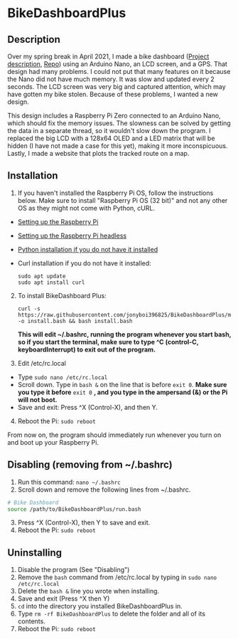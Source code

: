 # BikeDashboardPlus

## Description

Over my spring break in April 2021, I made a bike dashboard ([Project description](https://create.arduino.cc/projecthub/jonathanhliu21/a-dashboard-for-a-bike-unfinished-6dc0cb), [Repo](https://github.com/jonyboi396825/BikeDashboard)) using an Arduino Nano, an LCD screen, and a GPS. That design had many problems. I could not put that many features on it because the Nano did not have much memory. It was slow and updated every 2 seconds. The LCD screen was very big and captured attention, which may have gotten my bike stolen. Because of these problems, I wanted a new design.

This design includes a Raspberry Pi Zero connected to an Arduino Nano, which should fix the memory issues. The slowness can be solved by getting the data in a separate thread, so it wouldn't slow down the program. I replaced the big LCD with a 128x64 OLED and a LED matrix that will be hidden (I have not made a case for this yet), making it more inconspicuous. Lastly, I made a website that plots the tracked route on a map.

## Installation
1. If you haven't installed the Raspberry Pi OS, follow the instructions below. Make sure to install "Raspberry Pi OS (32 bit)" and not any other OS as they might not come with Python, cURL.
- [Setting up the Raspberry Pi](https://projects.raspberrypi.org/en/projects/raspberry-pi-setting-up)
- [Setting up the Raspberry Pi headless](https://www.raspberrypi.org/documentation/configuration/wireless/headless.md)

- [Python installation if you do not have it installed](https://projects.raspberrypi.org/en/projects/generic-python-install-python3)

- Curl installation if you do not have it installed:
  ```
  sudo apt update
  sudo apt install curl
  ```

2. To install BikeDashboard Plus: 
    ```
    curl -s https://raw.githubusercontent.com/jonyboi396825/BikeDashboardPlus/master/install.bash -o install.bash && bash install.bash 
    ```

    **This will edit ~/.bashrc, running the program whenever you start bash, so if you start the terminal, make sure to type ^C (control-C, keyboardInterrupt) to exit out of the program.**

3. Edit /etc/rc.local
- Type `sudo nano /etc/rc.local`
- Scroll down. Type in `bash &` on the line that is before `exit 0`. **Make sure you type it before** `exit 0` **, and you type in the ampersand (&) or the Pi will not boot.**
- Save and exit: Press ^X (Control-X), and then Y.

4. Reboot the Pi: `sudo reboot`

From now on, the program should immediately run whenever you turn on and boot up your Raspberry Pi.

## Disabling (removing from ~/.bashrc)

1. Run this command: `nano ~/.bashrc`
2. Scroll down and remove the following lines from ~/.bashrc.
```bash
# Bike Dashboard 
source /path/to/BikeDashboardPlus/run.bash
```
3. Press ^X (Control-X), then Y to save and exit.
4. Reboot the Pi: `sudo reboot`
    
## Uninstalling

1. Disable the program (See "Disabling")
2. Remove the `bash` command from /etc/rc.local by typing in `sudo nano /etc/rc.local`
3. Delete the `bash &` line you wrote when installing.
4. Save and exit (Press ^X then Y)
5. `cd` into the directory you installed BikeDashboardPlus in.
6. Type `rm -rf BikeDashboardPlus` to delete the folder and all of its contents.
7. Reboot the Pi: `sudo reboot`
